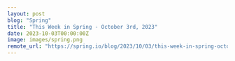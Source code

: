 ```yaml
---
layout: post
blog: "Spring"
title: "This Week in Spring - October 3rd, 2023"
date: 2023-10-03T00:00:00Z
image: images/spring.png
remote_url: "https://spring.io/blog/2023/10/03/this-week-in-spring-october-3rd-2023"
---
```

